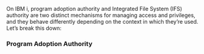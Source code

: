 On IBM i, program adoption authority and Integrated File System (IFS) authority are two distinct mechanisms for managing access and privileges, and they behave differently depending on the context in which they’re used. Let’s break this down:

<h3>Program Adoption Authority</h3>
